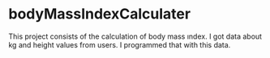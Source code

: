 # bodyMassIndexCalculater

This project consists of the calculation of body mass ındex.
I got data about kg and height values from users.
I programmed that with this data. 
